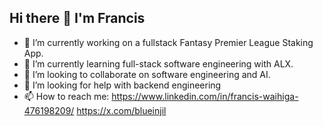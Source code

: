 ## Hi there 👋 I'm Francis

<!--
**FrancKenya/FrancKenya** is a ✨ _special_ ✨ repository because its `README.md` (this file) appears on your GitHub profile.
-->
- 🔭 I’m currently working on a fullstack Fantasy Premier League Staking App.
- 🌱 I’m currently learning full-stack software engineering with ALX.
- 👯 I’m looking to collaborate on software engineering and AI.
- 🤔 I’m looking for help with backend engineering
- 📫 How to reach me: https://www.linkedin.com/in/francis-waihiga-476198209/ https://x.com/blueinjil
